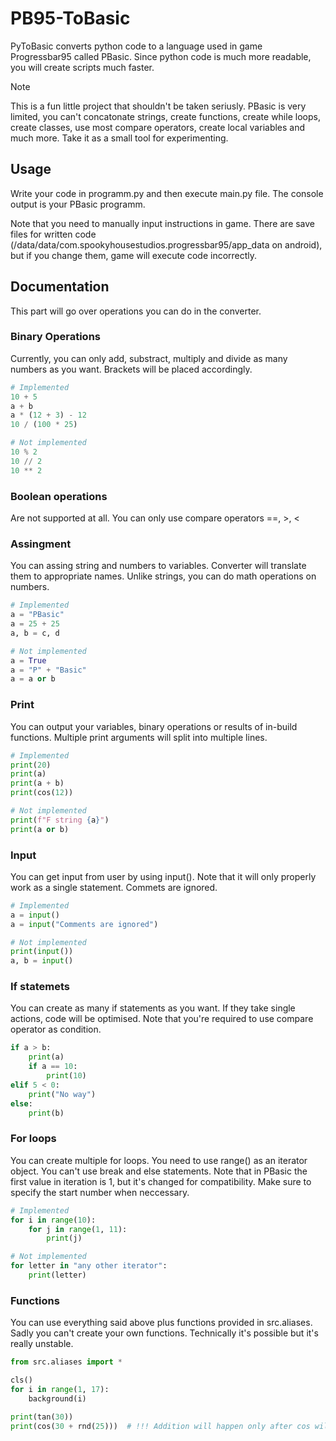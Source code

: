 # PB95-ToBasic
PyToBasic converts python code to a language used in game Progressbar95 called PBasic.
Since python code is much more readable, you will create scripts much faster.

> [!NOTE]  
> This is a fun little project that shouldn't be taken seriusly.
> PBasic is very limited, you can't concatonate strings, create functions, create while loops, create classes, 
> use most compare operators, create local variables and much more. Take it as a small tool for experimenting.

## Usage
Write your code in programm.py and then execute main.py file. The console output is your PBasic programm.

Note that you need to manually input instructions in game. There are save files for written code 
(/data/data/com.spookyhousestudios.progressbar95/app_data on android), but if you change them, game will execute code incorrectly.

## Documentation

This part will go over operations you can do in the converter.

### Binary Operations
Currently, you can only add, substract, multiply and divide as many numbers as you want.
Brackets will be placed accordingly.

```python
# Implemented
10 + 5
a + b
a * (12 + 3) - 12
10 / (100 * 25)

# Not implemented
10 % 2
10 // 2
10 ** 2
```

### Boolean operations
Are not supported at all. You can only use compare operators ==, >, <

### Assingment
You can assing string and numbers to variables. Converter will translate them to appropriate names.
Unlike strings, you can do math operations on numbers.

```python
# Implemented
a = "PBasic"
a = 25 + 25
a, b = c, d

# Not implemented
a = True
a = "P" + "Basic"
a = a or b
```

### Print
You can output your variables, binary operations or results of in-build functions. Multiple print arguments will split into multiple lines.

```python
# Implemented
print(20)
print(a)
print(a + b)
print(cos(12))

# Not implemented
print(f"F string {a}")
print(a or b)
```

### Input
You can get input from user by using input(). Note that it will only properly work as a single statement. Commets are ignored.

```python
# Implemented
a = input()
a = input("Comments are ignored")

# Not implemented
print(input())
a, b = input()
```

### If statemets
You can create as many if statements as you want. If they take single actions, code will be optimised. 
Note that you're required to use compare operator as condition.

```python
if a > b:
    print(a)
    if a == 10:
        print(10)
elif 5 < 0:
    print("No way")
else:
    print(b)
```

### For loops
You can create multiple for loops. You need to use range() as an iterator object. You can't use break and else statements.
Note that in PBasic the first value in iteration is 1, but it's changed for compatibility. Make sure to specify the start number when neccessary.

```python
# Implemented
for i in range(10):
    for j in range(1, 11):
        print(j)

# Not implemented
for letter in "any other iterator":
    print(letter)
```

### Functions
You can use everything said above plus functions provided in src.aliases. Sadly you can't create your own functions. 
Technically it's possible but it's really unstable.

```python
from src.aliases import *

cls()
for i in range(1, 17):
    background(i)

print(tan(30))
print(cos(30 + rnd(25)))  # !!! Addition will happen only after cos will work. You can still create code like this
```
